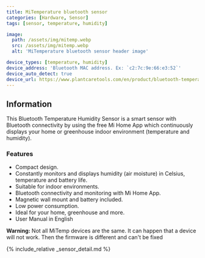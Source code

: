 ```yaml
---
title: MiTemperature bluetooth sensor
categories: [Hardware, Sensor]
tags: [sensor, temperature, humidity]

image:
  path: /assets/img/mitemp.webp
  src: /assets/img/mitemp.webp
  alt: 'MiTemperature bluetooth sensor header image'

device_types: [temperature, humidity]
device_address: 'Bluetooth MAC address. Ex: `c2:7c:9e:66:e3:52`'
device_auto_detect: true
device_url: https://www.plantcaretools.com/en/product/bluetooth-temperature-humidity-sensor/?v=f003c44deab6
---
```


## Information

This Bluetooth Temperature Humidity Sensor is a smart sensor with Bluetooth
connectivity by using the free Mi Home App which continuously displays your home
or greenhouse indoor environment (temperature and humidity).

### Features

- Compact design.
- Constantly monitors and displays humidity (air moisture) in Celsius,
  temperature and battery life.
- Suitable for indoor environments.
- Bluetooth connectivity and monitoring with Mi Home App.
- Magnetic wall mount and battery included.
- Low power consumption.
- Ideal for your home, greenhouse and more.
- User Manual in English

**Warning:** Not all MiTemp devices are the same. It can happen that a device
will not work. Then the firmware is different and can't be fixed

{% include_relative _sensor_detail.md %}
